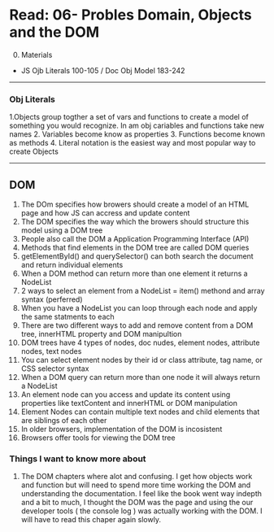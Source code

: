# Read: 06- Probles Domain, Objects and the DOM
0. Materials
- JS Ojb Literals 100-105 / Doc Obj Model 183-242
--- 
### Obj Literals
1.Objects group togther a set of vars and functions to create a model of something you would recognize. In am obj cariables and functions take new names
2. Variables become know as properties
3. Functions become known as methods
4. Literal notation is the easiest way and most popular way to create Objects

---
## DOM
1. The DOm specifies how browers should create a model of an HTML page and how JS can accress and update content
2. The DOM specifies the way which the browers should structure this model using a DOM tree
3. People also call the DOM a Application Programming Interface (API)
4. Methods that find elements in the DOM tree are called DOM queries
5. getElementById() and querySelector() can both search the document and return individual elements
6. When a DOM method can return more than one element it returns a NodeList
7. 2 ways to select an element from a NodeList = item() methond and array syntax (perferred)
8. When you have a NodeList you can loop through each node and apply the same statments to each
9. There are two different ways to add and remove content from a DOM tree, innerHTML property and DOM manipultion
10. DOM trees have 4 types of nodes, doc nudes, element nodes, attribute nodes, text nodes
11. You can select element nodes by their id or class attribute, tag name, or CSS selector syntax
12. When a DOM query can return more than one node it will always return a NodeList
13. An element node can you access and update its content using properties like textContent and innerHTML or DOM manipulation 
14. Element Nodes can contain multiple text nodes and child elements that are siblings of each other
15. In older browsers, implementation of the DOM is incosistent
16. Browsers offer tools for viewing the DOM tree

### Things I want to know more about
1. The DOM chapters where alot and confusing. I get how objects work and function but will need to spend more time working the DOM and understanding the documentation.
I feel like the book went way indepth and a bit to much, I thought the DOM was the page and using the our developer tools ( the console log ) was actually working with the DOM. I will have to read this chaper again slowly.




